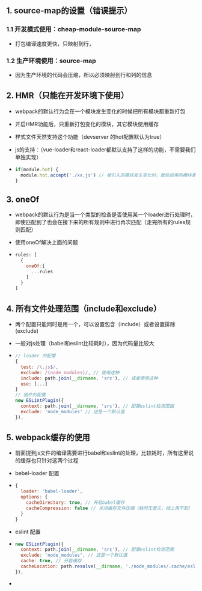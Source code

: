 ## 1. source-map的设置（错误提示）

### 1.1 开发模式使用：cheap-module-source-map

- 打包编译速度更快，只映射到行，

### 1.2 生产环境使用：source-map

- 因为生产环境的代码会压缩，所以必须映射到行和列的信息

## 2. HMR（只能在开发环境下使用）

- webpack的默认行为会在一个模块发生变化的时候把所有模块都重新打包

- 开启HMR功能后，只重新打包变化的模块，其它模块使用缓存

- 样式文件天然支持这个功能（devserver 的hot配置默认为true）

- js的支持：（vue-loader和react-loader都默认支持了这样的功能，不需要我们单独实现）

- ```js
  if(module.hot) {
  	module.hot.accept('./xx.js') // 被引入的模块发生变化时，就会启用热模块更新
  }
  ```

## 3. oneOf

- webpack的默认行为是当一个类型的检查是否使用某一个loader进行处理时，即使匹配到了也会在接下来的所有规则中进行再次匹配（走完所有的rules规则匹配）

- 使用oneOf解决上面的问题

- ```js
  rules: [
    {
      oneOf:[
        ...rules
      ]
    }
  ]
  ```

## 4. 所有文件处理范围（include和exclude）

- 两个配置只能同时是用一个，可以设置包含（include）或者设置排除(exclude)

- 一般对js处理（babel和eslint比较耗时），因为代码量比较大

- ```js
  // loader 的配置
  {
    test: /\.js$/,
    exclude: /(node_modules)/, // 使用这种
    include: path.join(__dirname, 'src'), // 或者使用这种 
    use: [...]
  }
  // 插件的配置
  new ESLintPlugin({
    context: path.join(__dirname, 'src'), // 配置eslint检测范围
    exclude: 'node_modules' // 这是一个默认值
  }),
  ```

## 5. webpack缓存的使用

- 前面提到js文件的编译需要进行babel和eslint的处理，比较耗时，所有这里说的缓存也只针对这两个过程

- bebel-loader 配置

- ```js
  {
    loader: 'babel-loader',
    options: {
      cacheDirectory: true, // 开启babel缓存
      cacheCompression: false // 关闭缓存文件压缩（耗时无意义，线上用不到）
    }
  }
  ```

- eslint 配置

- ```js
  new ESLintPlugin({
    context: path.join(__dirname, 'src'), // 配置eslint检测范围
    exclude: 'node_modules', // 这是一个默认值
    cache: true, // 开启缓存
    cacheLocation: path.resolve(__dirname, './node_modules/.cache/eslint') // 设置缓存目录
  }),
  ```

- ​
